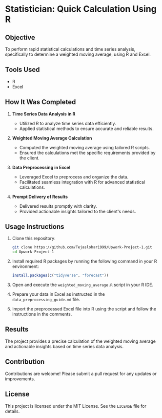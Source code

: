 # Statistician: Quick Calculation Using R

## Objective
To perform rapid statistical calculations and time series analysis, specifically to determine a weighted moving average, using R and Excel.

## Tools Used
- R
- Excel

## How It Was Completed

1. **Time Series Data Analysis in R**
   - Utilized R to analyze time series data efficiently.
   - Applied statistical methods to ensure accurate and reliable results.

2. **Weighted Moving Average Calculation**
   - Computed the weighted moving average using tailored R scripts.
   - Ensured the calculations met the specific requirements provided by the client.

3. **Data Preprocessing in Excel**
   - Leveraged Excel to preprocess and organize the data.
   - Facilitated seamless integration with R for advanced statistical calculations.

4. **Prompt Delivery of Results**
   - Delivered results promptly with clarity.
   - Provided actionable insights tailored to the client's needs.

## Usage Instructions

1. Clone this repository:
   ```bash
   git clone https://github.com/Tejaslohar1999/Upwork-Project-1.git
   cd Upwork-Project-1
   ```

2. Install required R packages by running the following command in your R environment:
   ```r
   install.packages(c("tidyverse", "forecast"))
   ```

3. Open and execute the `weighted_moving_average.R` script in your R IDE.

4. Prepare your data in Excel as instructed in the `data_preprocessing_guide.md` file.

5. Import the preprocessed Excel file into R using the script and follow the instructions in the comments.

## Results
The project provides a precise calculation of the weighted moving average and actionable insights based on time series data analysis.

## Contribution
Contributions are welcome! Please submit a pull request for any updates or improvements.

## License
This project is licensed under the MIT License. See the `LICENSE` file for details.
